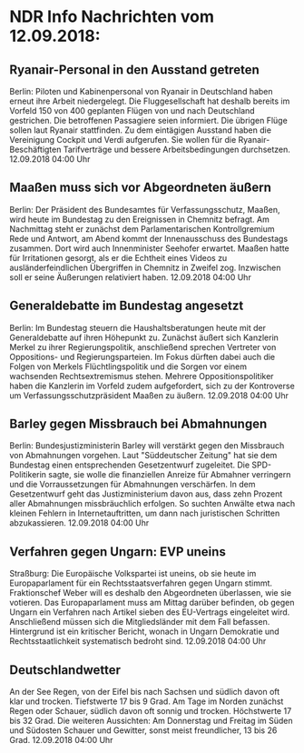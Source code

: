 # NDR Info Nachrichten vom 12.09.2018:


## Ryanair-Personal in den Ausstand getreten
Berlin:	Piloten und Kabinenpersonal von Ryanair in Deutschland haben erneut ihre Arbeit niedergelegt. Die Fluggesellschaft hat deshalb bereits im Vorfeld 150 von 400 geplanten Flügen von und nach Deutschland gestrichen. Die betroffenen Passagiere seien informiert. Die übrigen Flüge sollen laut Ryanair stattfinden. Zu dem eintägigen Ausstand haben die Vereinigung Cockpit und Verdi aufgerufen. Sie wollen für die Ryanair-Beschäftigten Tarifverträge und bessere Arbeitsbedingungen durchsetzen. 12.09.2018 04:00 Uhr 

## Maaßen muss sich vor Abgeordneten äußern
Berlin: Der Präsident des Bundesamtes für Verfassungsschutz, Maaßen, wird heute im Bundestag zu den Ereignissen in Chemnitz befragt. Am Nachmittag steht er zunächst dem Parlamentarischen Kontrollgremium Rede und Antwort, am Abend kommt der Innenausschuss des Bundestags zusammen. Dort wird auch Innenminister Seehofer erwartet. Maaßen hatte für Irritationen gesorgt, als er die Echtheit eines Videos zu ausländerfeindlichen Übergriffen in Chemnitz in Zweifel zog. Inzwischen soll er seine Äußerungen relativiert haben. 12.09.2018 04:00 Uhr 

## Generaldebatte im Bundestag angesetzt
Berlin: Im Bundestag steuern die Haushaltsberatungen heute mit der Generaldebatte auf ihren Höhepunkt zu. Zunächst äußert sich Kanzlerin Merkel zu ihrer Regierungspolitik, anschließend sprechen Vertreter von Oppositions- und Regierungsparteien. Im Fokus dürften dabei auch die Folgen von Merkels Flüchtlingspolitik und die Sorgen vor einem wachsenden Rechtsextremismus stehen. Mehrere Oppositionspolitiker haben die Kanzlerin im Vorfeld zudem aufgefordert, sich zu der Kontroverse um Verfassungsschutzpräsident Maaßen zu äußern. 12.09.2018 04:00 Uhr 

## Barley gegen Missbrauch bei Abmahnungen
Berlin:	Bundesjustizministerin Barley will verstärkt gegen den Missbrauch von Abmahnungen vorgehen. Laut "Süddeutscher Zeitung" hat sie dem Bundestag einen entsprechenden Gesetzentwurf zugeleitet. Die SPD-Politikerin sagte, sie wolle die finanziellen Anreize für Abmahner verringern und die Vorraussetzungen für Abmahnungen verschärfen. In dem Gesetzentwurf geht das Justizministerium davon aus, dass zehn Prozent aller Abmahnungen missbräuchlich erfolgen. So suchten Anwälte etwa nach kleinen Fehlern in Internetauftritten, um dann nach juristischen Schritten abzukassieren. 12.09.2018 04:00 Uhr 

## Verfahren gegen Ungarn: EVP uneins
Straßburg:	Die Europäische Volkspartei ist uneins, ob sie heute im Europaparlament für ein Rechtsstaatsverfahren gegen Ungarn stimmt. Fraktionschef Weber will es deshalb den Abgeordneten überlassen, wie sie votieren. Das Europaparlament muss am Mittag darüber befinden, ob gegen Ungarn ein Verfahren nach Artikel sieben des EU-Vertrags eingeleitet wird. Anschließend müssen sich die Mitgliedsländer mit dem Fall befassen. Hintergrund ist ein kritischer Bericht, wonach in Ungarn Demokratie und Rechtsstaatlichkeit systematisch bedroht sind. 12.09.2018 04:00 Uhr 

## Deutschlandwetter
An der See Regen, von der Eifel bis nach Sachsen und südlich davon oft klar und trocken. Tiefstwerte 17 bis 9 Grad. Am Tage im Norden zunächst Regen oder Schauer, südlich davon oft sonnig und trocken. Höchstwerte 17 bis 32 Grad. Die weiteren Aussichten: Am Donnerstag und Freitag im Süden und Südosten Schauer und Gewitter, sonst meist freundlicher, 13 bis 26 Grad. 12.09.2018 04:00 Uhr 
